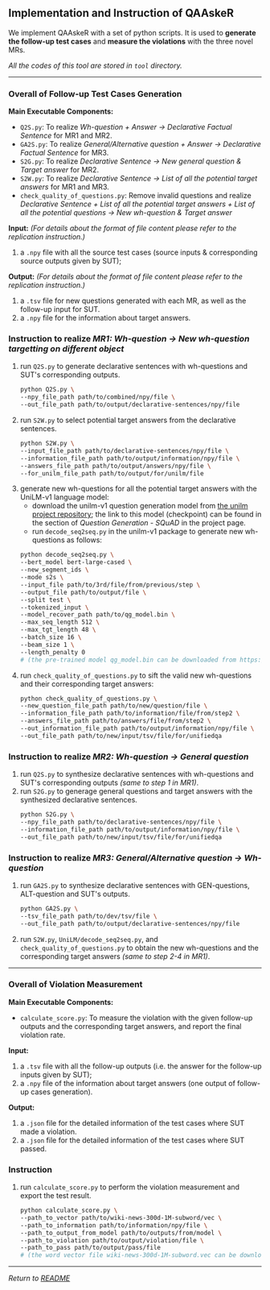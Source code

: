 ## Implementation and Instruction of QAAskeR

We implement QAAskeR with a set of python scripts. It is used to **generate the follow-up test cases** and **measure the violations** with the three novel MRs.

*All the codes of this tool are stored in `tool` directory.*

---

### Overall of Follow-up Test Cases Generation

**Main Executable Components:**
* `Q2S.py`: To realize *Wh-question + Answer -> Declarative Factual Sentence* for MR1 and MR2.
* `GA2S.py`: To realize *General/Alternative question + Answer -> Declarative Factual Sentence* for MR3.
* `S2G.py`: To realize *Declarative Sentence -> New general question & Target answer* for MR2.
* `S2W.py`: To realize *Declarative Sentence -> List of all the potential target answers* for MR1 and MR3.
* `check_quality_of_questions.py`: Remove invalid questions and realize *Declarative Sentence + List of all the potential target answers + List of all the potential questions -> New wh-question & Target answer*


**Input:** *(For details about the format of file content please refer to the replication instruction.)*
1) a `.npy` file with all the source test cases (source inputs & corresponding source outputs given by SUT); 

**Output:** *(For details about the format of file content please refer to the replication instruction.)*
1) a `.tsv` file for new questions generated with each MR, as well as the follow-up input for SUT.
2) a `.npy` file for the information about target answers.

### Instruction to realize *MR1: Wh-question -> New wh-question targetting on different object*

1. run `Q2S.py` to generate declarative sentences with wh-questions and SUT's corresponding outputs.
    ```bash
    python Q2S.py \
    --npy_file_path path/to/combined/npy/file \
    --out_file_path path/to/output/declarative-sentences/npy/file
    ```
2. run `S2W.py` to select potential target answers from the declarative sentences.
    ```bash
    python S2W.py \
    --input_file_path path/to/declarative-sentences/npy/file \
    --information_file_path path/to/output/information/npy/file \
    --answers_file_path path/to/output/answers/npy/file \
    --for_unilm_file_path path/to/output/for/unilm/file
    ```
3. generate new wh-questions for all the potential target answers with the UniLM-v1 language model:
    * download the unilm-v1 question generation model from [the unilm project repository](https://github.com/microsoft/unilm/tree/master/unilm-v1); the link to this model (checkpoint) can be found in the section of *Question Generation - SQuAD* in the project page.
    * run `decode_seq2seq.py` in the unilm-v1 package to generate new wh-questions as follows:
    ```bash
    python decode_seq2seq.py \
    --bert_model bert-large-cased \
    --new_segment_ids \
    --mode s2s \
    --input_file path/to/3rd/file/from/previous/step \
    --output_file path/to/output/file \
    --split test \
    --tokenized_input \
    --model_recover_path path/to/qg_model.bin \
    --max_seq_length 512 \
    --max_tgt_length 48 \
    --batch_size 16 \
    --beam_size 1 \
    --length_penalty 0
    # (the pre-trained model qg_model.bin can be downloaded from https://github.com/microsoft/unilm/tree/master/unilm-v1)
    ```
4. run `check_quality_of_questions.py` to sift the valid new wh-questions and their corresponding target answers:
    ```bash
    python check_quality_of_questions.py \
    --new_question_file_path path/to/new/question/file \
    --information_file_path path/to/information/file/from/step2 \
    --answers_file_path path/to/answers/file/from/step2 \
    --out_information_file_path path/to/output/information/npy/file \
    --out_file_path path/to/new/input/tsv/file/for/unifiedqa
    ```

### Instruction to realize *MR2: Wh-question -> General question*
1. run `Q2S.py` to synthesize declarative sentences with wh-questions and SUT's corresponding outputs *(same to step 1 in MR1)*.
2. run `S2G.py` to generage general questions and target answers with the synthesized declarative sentences.
    ```bash
    python S2G.py \
    --npy_file_path path/to/declarative-sentences/npy/file \
    --information_file_path path/to/output/information/npy/file \
    --out_file_path path/to/new/input/tsv/file/for/unifiedqa
    ```

### Instruction to realize *MR3: General/Alternative question -> Wh-question*
1. run `GA2S.py` to synthesize declarative sentences with GEN-questions, ALT-question and SUT's outputs. 
    ```bash
    python GA2S.py \
    --tsv_file_path path/to/dev/tsv/file \
    --out_file_path path/to/output/declarative-sentences/npy/file
    ```
2. run `S2W.py`, `UniLM/decode_seq2seq.py`, and `check_quality_of_questions.py` to obtain the new wh-questions and the  corresponding target answers *(same to step 2-4 in MR1)*.

---

### Overall of Violation Measurement

**Main Executable Components:**
* `calculate_score.py`: To measure the violation with the given follow-up outputs and the corresponding target answers, and report the final violation rate. 

**Input:**
1) a `.tsv` file with all the follow-up outputs (i.e. the answer for the follow-up inputs given by SUT); 
2) a `.npy` file of the information about target answers (one output of follow-up cases generation).

**Output:**
1) a `.json` file for the detailed information of the test cases where SUT made a violation.
2) a `.json` file for the detailed information of the test cases where SUT passed.

### Instruction
1. run `calculate_score.py` to perform the violation measurement and export the test result.
    ```bash
    python calculate_score.py \
    --path_to_vector path/to/wiki-news-300d-1M-subword/vec \
    --path_to_information path/to/information/npy/file \
    --path_to_output_from_model path/to/outputs/from/model \
    --path_to_violation path/to/output/violation/file \
    --path_to_pass path/to/output/pass/file
    # (the word vector file wiki-news-300d-1M-subword.vec can be downloaded from https://fasttext.cc/docs/en/english-vectors.html)
    ```

---

*Return to [README](README.md)*
